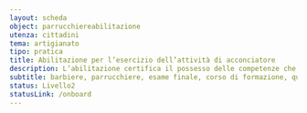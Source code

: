 ```yaml
---
layout: scheda
object: parrucchiereabilitazione
utenza: cittadini
tema: artigianato
tipo: pratica
title: Abilitazione per l’esercizio dell’attività di acconciatore
description: L’abilitazione certifica il possesso delle competenze che costituiscono lo standard professionale nazionale
subtitle: barbiere, parrucchiere, esame finale, corso di formazione, qualifica, attestato
status: Livello2
statusLink: /onboard
---
```

